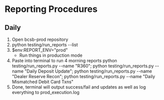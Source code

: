 # Reporting Procedures

## Daily
1. Open bcsb-prod repository
2. python testing/run_reports --list
3. $env:REPORT_ENV="prod"
    - Run things in production mode
4. Paste into terminal to run 4 morning reports
python testing/run_reports.py --name "R360"; python testing/run_reports.py --name "Daily Deposit Update"; python testing/run_reports.py --name "Dealer Reserve Recon"; python testing/run_reports.py --name "Daily Mismatched Debit Card Txns"
5. Done, terminal will output success/fail and updates as well as log everything to prod_execution.log